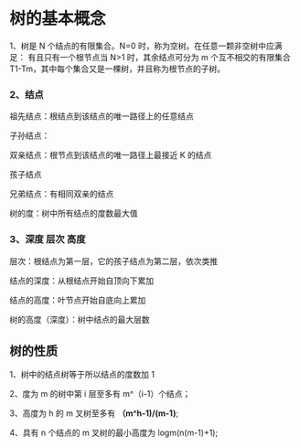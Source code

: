 # 树的基本概念

1、树是 N 个结点的有限集合。N=0 时，称为空树。在任意一颗非空树中应满足：
有且只有一个根节点当
N>1 时，其余结点可分为 m 个互不相交的有限集合 T1-Tm，其中每个集合又是一棵树，并且称为根节点的子树。

### 2、结点

祖先结点：根结点到该结点的唯一路径上的任意结点

子孙结点：

双亲结点：根节点到该结点的唯一路径上最接近 K 的结点

孩子结点

兄弟结点：有相同双亲的结点

树的度：树中所有结点的度数最大值

### 3、深度 层次 高度

层次：根结点为第一层，它的孩子结点为第二层，依次类推

结点的深度：从根结点开始自顶向下累加

结点的高度：叶节点开始自底向上累加

树的高度（深度）：树中结点的最大层数

## 树的性质

1、树中的结点树等于所以结点的度数加 1

2、度为 m 的树中第 i 层至多有 m^（i-1）个结点；

3、高度为 h 的 m 叉树至多有 **（m^h-1)/(m-1)**;

4、具有 n 个结点的 m 叉树的最小高度为 logm(n(m-1)+1);